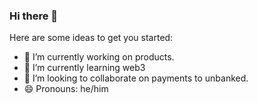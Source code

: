 ### Hi there 👋

Here are some ideas to get you started:

- 🔭 I’m currently working on products.
- 🌱 I’m currently learning web3
- 👯 I’m looking to collaborate on payments to unbanked.
- 😄 Pronouns: he/him
